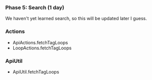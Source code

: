 ### Phase 5: Search (1 day)


We haven't yet learned search, so this will be updated later I guess.


### Actions
* ApiActions.fetchTagLoops
* LoopActions.fetchTagLoops

### ApiUtil
* ApiUtil.fetchTagLoops

